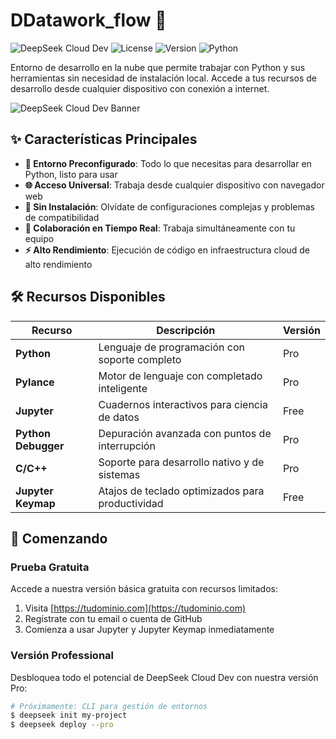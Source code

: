 # DDatawork_flow 🚀

![DeepSeek Cloud Dev](https://img.shields.io/badge/DeepSeek-Cloud%20Dev-blue)
![License](https://img.shields.io/badge/License-Commercial-success)
![Version](https://img.shields.io/badge/Version-1.0.0-orange)
![Python](https://img.shields.io/badge/Python-3.8%2B-blue)

Entorno de desarrollo en la nube que permite trabajar con Python y sus herramientas sin necesidad de instalación local. Accede a tus recursos de desarrollo desde cualquier dispositivo con conexión a internet.

![DeepSeek Cloud Dev Banner](https://via.placeholder.com/800x300/1a2980/ffffff?text=DeepSeek+Cloud+Dev+-+Development+in+the+Cloud)

## ✨ Características Principales

- **🔧 Entorno Preconfigurado**: Todo lo que necesitas para desarrollar en Python, listo para usar
- **🌐 Acceso Universal**: Trabaja desde cualquier dispositivo con navegador web
- **💾 Sin Instalación**: Olvídate de configuraciones complejas y problemas de compatibilidad
- **🤝 Colaboración en Tiempo Real**: Trabaja simultáneamente con tu equipo
- **⚡ Alto Rendimiento**: Ejecución de código en infraestructura cloud de alto rendimiento

## 🛠 Recursos Disponibles

| Recurso | Descripción | Versión |
|---------|-------------|---------|
| **Python** | Lenguaje de programación con soporte completo | Pro |
| **Pylance** | Motor de lenguaje con completado inteligente | Pro |
| **Jupyter** | Cuadernos interactivos para ciencia de datos | Free |
| **Python Debugger** | Depuración avanzada con puntos de interrupción | Pro |
| **C/C++** | Soporte para desarrollo nativo y de sistemas | Pro |
| **Jupyter Keymap** | Atajos de teclado optimizados para productividad | Free |

## 🚀 Comenzando

### Prueba Gratuita

Accede a nuestra versión básica gratuita con recursos limitados:

1. Visita [https://tudominio.com](https://tudominio.com)
2. Regístrate con tu email o cuenta de GitHub
3. Comienza a usar Jupyter y Jupyter Keymap inmediatamente

### Versión Professional

Desbloquea todo el potencial de DeepSeek Cloud Dev con nuestra versión Pro:

```bash
# Próximamente: CLI para gestión de entornos
$ deepseek init my-project
$ deepseek deploy --pro
